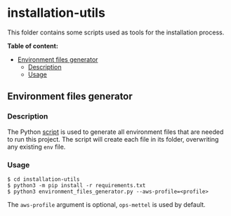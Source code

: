 # installation-utils

This folder contains some scripts used as tools for the installation process.

**Table of content:**

+ [Environment files generator](#env_generation)
    - [Description](#env_generation_description)
    - [Usage](#env_generation_usage)

## Environment files generator<a name="env_generation"></a>

### Description <a name="env_generation_description"></a>

The Python [script](./environment_files_generator.py) is used to generate all environment files that are needed to run this project. The script will create each file in its folder, overwriting any existing `env` file.

### Usage <a name="env_generation_usage"></a>

```
$ cd installation-utils
$ python3 -m pip install -r requirements.txt
$ python3 environment_files_generator.py --aws-profile=<profile>
```

The `aws-profile` argument is optional, `ops-mettel` is used by default.
